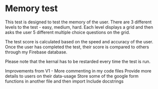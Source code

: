 # Memory test

This test is designed to test the memory of the user. There are 3 different levels to the test - easy, medium, hard. Each level displays a grid and then asks the user 5 different multiple choice questions on the grid. 

The test score is calculated based on the speed and accuracy of the user. Once the user has completed the test, their score is compared to others through my Firebase database.

Please note that the kernal has to be restarded every time the test is run.



Improvements from V1 -
More commenting in my code files
Provide more details to users on their data-usage
Store some of the google form functions in another file and then import
Include docstrings
